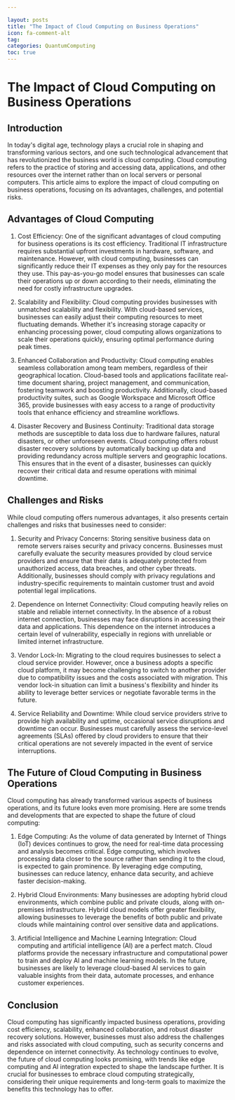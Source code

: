 ```yaml
---

layout: posts
title: "The Impact of Cloud Computing on Business Operations"
icon: fa-comment-alt
tag:      
categories: QuantumComputing
toc: true
---
```




# The Impact of Cloud Computing on Business Operations

## Introduction

In today's digital age, technology plays a crucial role in shaping and transforming various sectors, and one such technological advancement that has revolutionized the business world is cloud computing. Cloud computing refers to the practice of storing and accessing data, applications, and other resources over the internet rather than on local servers or personal computers. This article aims to explore the impact of cloud computing on business operations, focusing on its advantages, challenges, and potential risks.

## Advantages of Cloud Computing

1. Cost Efficiency: One of the significant advantages of cloud computing for business operations is its cost efficiency. Traditional IT infrastructure requires substantial upfront investments in hardware, software, and maintenance. However, with cloud computing, businesses can significantly reduce their IT expenses as they only pay for the resources they use. This pay-as-you-go model ensures that businesses can scale their operations up or down according to their needs, eliminating the need for costly infrastructure upgrades.

2. Scalability and Flexibility: Cloud computing provides businesses with unmatched scalability and flexibility. With cloud-based services, businesses can easily adjust their computing resources to meet fluctuating demands. Whether it's increasing storage capacity or enhancing processing power, cloud computing allows organizations to scale their operations quickly, ensuring optimal performance during peak times.

3. Enhanced Collaboration and Productivity: Cloud computing enables seamless collaboration among team members, regardless of their geographical location. Cloud-based tools and applications facilitate real-time document sharing, project management, and communication, fostering teamwork and boosting productivity. Additionally, cloud-based productivity suites, such as Google Workspace and Microsoft Office 365, provide businesses with easy access to a range of productivity tools that enhance efficiency and streamline workflows.

4. Disaster Recovery and Business Continuity: Traditional data storage methods are susceptible to data loss due to hardware failures, natural disasters, or other unforeseen events. Cloud computing offers robust disaster recovery solutions by automatically backing up data and providing redundancy across multiple servers and geographic locations. This ensures that in the event of a disaster, businesses can quickly recover their critical data and resume operations with minimal downtime.

## Challenges and Risks

While cloud computing offers numerous advantages, it also presents certain challenges and risks that businesses need to consider:

1. Security and Privacy Concerns: Storing sensitive business data on remote servers raises security and privacy concerns. Businesses must carefully evaluate the security measures provided by cloud service providers and ensure that their data is adequately protected from unauthorized access, data breaches, and other cyber threats. Additionally, businesses should comply with privacy regulations and industry-specific requirements to maintain customer trust and avoid potential legal implications.

2. Dependence on Internet Connectivity: Cloud computing heavily relies on stable and reliable internet connectivity. In the absence of a robust internet connection, businesses may face disruptions in accessing their data and applications. This dependence on the internet introduces a certain level of vulnerability, especially in regions with unreliable or limited internet infrastructure.

3. Vendor Lock-In: Migrating to the cloud requires businesses to select a cloud service provider. However, once a business adopts a specific cloud platform, it may become challenging to switch to another provider due to compatibility issues and the costs associated with migration. This vendor lock-in situation can limit a business's flexibility and hinder its ability to leverage better services or negotiate favorable terms in the future.

4. Service Reliability and Downtime: While cloud service providers strive to provide high availability and uptime, occasional service disruptions and downtime can occur. Businesses must carefully assess the service-level agreements (SLAs) offered by cloud providers to ensure that their critical operations are not severely impacted in the event of service interruptions.

## The Future of Cloud Computing in Business Operations

Cloud computing has already transformed various aspects of business operations, and its future looks even more promising. Here are some trends and developments that are expected to shape the future of cloud computing:

1. Edge Computing: As the volume of data generated by Internet of Things (IoT) devices continues to grow, the need for real-time data processing and analysis becomes critical. Edge computing, which involves processing data closer to the source rather than sending it to the cloud, is expected to gain prominence. By leveraging edge computing, businesses can reduce latency, enhance data security, and achieve faster decision-making.

2. Hybrid Cloud Environments: Many businesses are adopting hybrid cloud environments, which combine public and private clouds, along with on-premises infrastructure. Hybrid cloud models offer greater flexibility, allowing businesses to leverage the benefits of both public and private clouds while maintaining control over sensitive data and applications.

3. Artificial Intelligence and Machine Learning Integration: Cloud computing and artificial intelligence (AI) are a perfect match. Cloud platforms provide the necessary infrastructure and computational power to train and deploy AI and machine learning models. In the future, businesses are likely to leverage cloud-based AI services to gain valuable insights from their data, automate processes, and enhance customer experiences.

## Conclusion

Cloud computing has significantly impacted business operations, providing cost efficiency, scalability, enhanced collaboration, and robust disaster recovery solutions. However, businesses must also address the challenges and risks associated with cloud computing, such as security concerns and dependence on internet connectivity. As technology continues to evolve, the future of cloud computing looks promising, with trends like edge computing and AI integration expected to shape the landscape further. It is crucial for businesses to embrace cloud computing strategically, considering their unique requirements and long-term goals to maximize the benefits this technology has to offer.